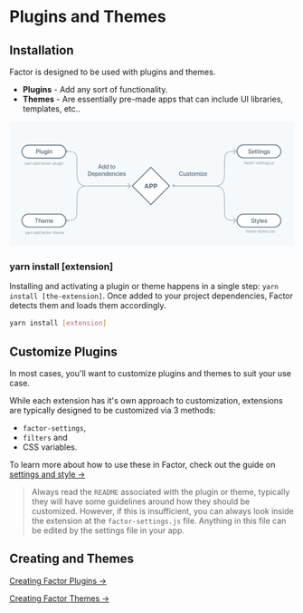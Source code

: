 # Plugins and Themes

## Installation

Factor is designed to be used with plugins and themes.

- **Plugins** - Add any sort of functionality.
- **Themes** - Are essentially pre-made apps that can include UI libraries, templates, etc..

![Adding Extensions](./img/adding-extensions.svg)

### yarn install [extension]

Installing and activating a plugin or theme happens in a single step: `yarn install [the-extension]`. Once added to your project dependencies, Factor detects them and loads them accordingly.

```bash
yarn install [extension]
```

## Customize Plugins

In most cases, you'll want to customize plugins and themes to suit your use case.

While each extension has it's own approach to customization, extensions are typically designed to be customized via 3 methods:

- `factor-settings`,
- `filters` and
- CSS variables.

To learn more about how to use these in Factor, check out the guide on [settings and style &rarr;](./settings-and-style)

> Always read the `README` associated with the plugin or theme, typically they will have some guidelines around how they should be customized. However, if this is insufficient, you can always look inside the extension at the `factor-settings.js` file. Anything in this file can be edited by the settings file in your app.

## Creating and Themes

[Creating Factor Plugins &rarr;](./creating-plugins)

[Creating Factor Themes &rarr;](./creating-themes)
